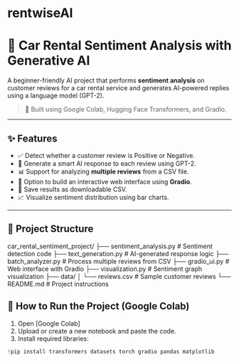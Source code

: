 # rentwiseAI
# 🚗 Car Rental Sentiment Analysis with Generative AI

A beginner-friendly AI project that performs **sentiment analysis** on customer reviews for a car rental service and generates AI-powered replies using a language model (GPT-2).

> 🔰 Built using Google Colab, Hugging Face Transformers, and Gradio.

---

## ✨ Features

- ✅ Detect whether a customer review is Positive or Negative.
- 🧠 Generate a smart AI response to each review using GPT-2.
- 📊 Support for analyzing **multiple reviews** from a CSV file.
- 🎨 Option to build an interactive web interface using **Gradio**.
- 📁 Save results as downloadable CSV.
- 📈 Visualize sentiment distribution using bar charts.

---

## 📁 Project Structure
car_rental_sentiment_project/
├── sentiment_analysis.py     # Sentiment detection code
├── text_generation.py        # AI-generated response logic
├── batch_analyzer.py         # Process multiple reviews from CSV
├── gradio_ui.py              # Web interface with Gradio
├── visualization.py          # Sentiment graph visualization
├── data/
│ └── reviews.csv             # Sample customer reviews
└── README.md                 # Project instructions

## 🚀 How to Run the Project (Google Colab)

1. Open [Google Colab]
2. Upload or create a new notebook and paste the code.
3. Install required libraries:

```python
!pip install transformers datasets torch gradio pandas matplotlib


